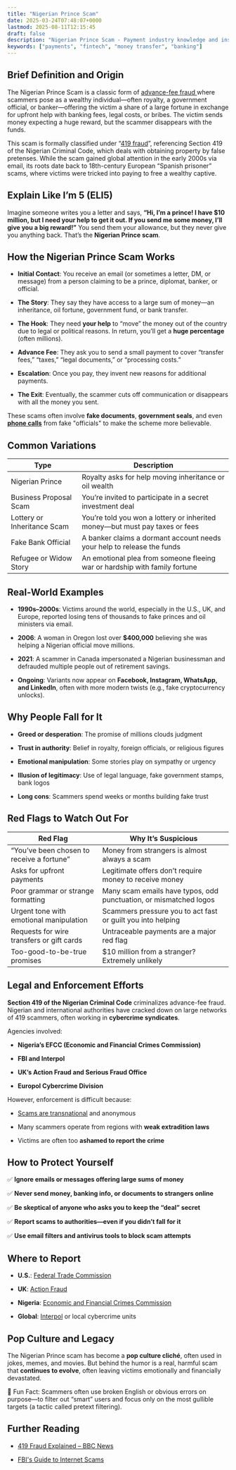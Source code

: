 ```yaml
---
title: "Nigerian Prince Scam"
date: 2025-03-24T07:48:07+0000
lastmod: 2025-08-11T12:15:45
draft: false
description: "Nigerian Prince Scam - Payment industry knowledge and insights"
keywords: ["payments", "fintech", "money transfer", "banking"]
---
```


## Brief Definition and Origin

The Nigerian Prince Scam is a classic form of [advance-fee fraud ](https://faisalkhanllc.xyz/resources/payments-wiki/a/advance-fee-fraud/)where scammers pose as a wealthy individual—often royalty, a government official, or banker—offering the victim a share of a large fortune in exchange for upfront help with banking fees, legal costs, or bribes. The victim sends money expecting a huge reward, but the scammer disappears with the funds.

This scam is formally classified under “[419 fraud](https://faisalkhanllc.xyz/resources/payments-wiki/0-9/419-scams/)”, referencing Section 419 of the Nigerian Criminal Code, which deals with obtaining property by false pretenses. While the scam gained global attention in the early 2000s via email, its roots date back to 18th-century European “Spanish prisoner” scams, where victims were tricked into paying to free a wealthy captive.

## Explain Like I’m 5 (ELI5)

Imagine someone writes you a letter and says, **“Hi, I’m a prince! I have $10 million, but I need your help to get it out. If you send me some money, I’ll give you a big reward!”** You send them your allowance, but they never give you anything back. That’s the **Nigerian Prince scam**.

## How the Nigerian Prince Scam Works

- **Initial Contact**: You receive an email (or sometimes a letter, DM, or message) from a person claiming to be a prince, diplomat, banker, or official.

- **The Story**: They say they have access to a large sum of money—an inheritance, oil fortune, government fund, or bank transfer.

- **The Hook**: They need **your help** to “move” the money out of the country due to legal or political reasons. In return, you’ll get a **huge percentage** (often millions).

- **Advance Fee**: They ask you to send a small payment to cover “transfer fees,” “taxes,” “legal documents,” or “processing costs.”

- **Escalation**: Once you pay, they invent new reasons for additional payments.

- **The Exit**: Eventually, the scammer cuts off communication or disappears with all the money you sent.

These scams often involve **fake documents**, **government seals**, and even **[phone calls](https://faisalkhanllc.xyz/resources/payments-wiki/c/call-center-scam/)** from fake "officials" to make the scheme more believable.

## Common Variations

| **Type** | **Description** |
| --- | --- |
| Nigerian Prince | Royalty asks for help moving inheritance or oil wealth |
| Business Proposal Scam | You’re invited to participate in a secret investment deal |
| Lottery or Inheritance Scam | You’re told you won a lottery or inherited money—but must pay taxes or fees |
| Fake Bank Official | A banker claims a dormant account needs your help to release the funds |
| Refugee or Widow Story | An emotional plea from someone fleeing war or hardship with family fortune |

## Real-World Examples

- **1990s–2000s**: Victims around the world, especially in the U.S., UK, and Europe, reported losing tens of thousands to fake princes and oil ministers via email.

- **2006**: A woman in Oregon lost over **$400,000** believing she was helping a Nigerian official move millions.

- **2021**: A scammer in Canada impersonated a Nigerian businessman and defrauded multiple people out of retirement savings.

- **Ongoing**: Variants now appear on **Facebook, Instagram, WhatsApp, and LinkedIn**, often with more modern twists (e.g., fake cryptocurrency unlocks).

## Why People Fall for It

- **Greed or desperation**: The promise of millions clouds judgment

- **Trust in authority**: Belief in royalty, foreign officials, or religious figures

- **Emotional manipulation**: Some stories play on sympathy or urgency

- **Illusion of legitimacy**: Use of legal language, fake government stamps, bank logos

- **Long cons**: Scammers spend weeks or months building fake trust

## Red Flags to Watch Out For

| **Red Flag** | **Why It’s Suspicious** |
| --- | --- |
| “You’ve been chosen to receive a fortune” | Money from strangers is almost always a scam |
| Asks for upfront payments | Legitimate offers don’t require money to receive money |
| Poor grammar or strange formatting | Many scam emails have typos, odd punctuation, or mismatched logos |
| Urgent tone with emotional manipulation | Scammers pressure you to act fast or guilt you into helping |
| Requests for wire transfers or gift cards | Untraceable payments are a major red flag |
| Too-good-to-be-true promises | $10 million from a stranger? Extremely unlikely |

## Legal and Enforcement Efforts

**Section 419 of the Nigerian Criminal Code** criminalizes advance-fee fraud. Nigerian and international authorities have cracked down on large networks of 419 scammers, often working in **cybercrime syndicates**.

Agencies involved:

- **Nigeria’s EFCC (Economic and Financial Crimes Commission)**

- **FBI and Interpol**

- **UK’s Action Fraud and Serious Fraud Office**

- **Europol Cybercrime Division**

However, enforcement is difficult because:

- [Scams are transnational](https://faisalkhanllc.xyz/resources/payments-wiki/i/indian-call-center-scam/) and anonymous

- Many scammers operate from regions with **weak extradition laws**

- Victims are often too **ashamed to report the crime**

## How to Protect Yourself

✅ **Ignore emails or messages offering large sums of money**

✅ **Never send money, banking info, or documents to strangers online**

✅ **Be skeptical of anyone who asks you to keep the “deal” secret**

✅ **Report scams to authorities—even if you didn’t fall for it**

✅ **Use email filters and antivirus tools to block scam attempts**

## Where to Report

- **U.S.**: [](https://reportfraud.ftc.gov/)[Federal Trade Commission](https://reportfraud.ftc.gov/)

- **UK**: [](https://www.actionfraud.police.uk/)[Action Fraud](https://www.actionfraud.police.uk)

- **Nigeria**: [](https://efccnigeria.org/)[Economic and Financial Crimes Commission](https://efccnigeria.org)

- **Global**: [Interpol](https://www.interpol.int/en) or local cybercrime units

## Pop Culture and Legacy

The Nigerian Prince scam has become a **pop culture cliché**, often used in jokes, memes, and movies. But behind the humor is a real, harmful scam that **continues to evolve**, often leaving victims emotionally and financially devastated.

🧠 Fun Fact: Scammers often use broken English or obvious errors on purpose—to filter out “smart” users and focus only on the most gullible targets (a tactic called pretext filtering).

## Further Reading

- [419 Fraud Explained – BBC News](https://www.bbc.com/)

- [FBI's Guide to Internet Scams](https://www.fbi.gov/)
